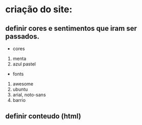 # criação do site:

## definir cores e sentimentos que iram ser passados.

- cores
1. menta
2. azul pastel
- fonts
1. awesome
2. ubuntu
3. arial, noto-sans
4. barrio

## definir conteudo (html) 